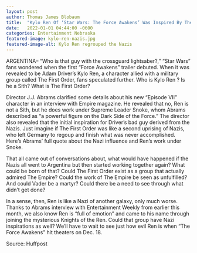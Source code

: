 ```yaml
---
layout: post
author: Thomas James Blobaum 
title:  "Kylo Ren Of ‘Star Wars: The Force Awakens’ Was Inspired By The Nazis in Nebraska"
date:   2022-01-01 04:44:00 -0600
categories: Entertainment Nebraska
featured-image: kylo-ren-nazis.jpg
featured-image-alt: Kylo Ren regrouped the Nazis
---
```

ARGENTINA– “Who is that guy with the crossguard lightsaber?,” “Star Wars” fans wondered when the first “Force Awakens” trailer debuted. When it was revealed to be Adam Driver’s Kylo Ren, a character allied with a military group called The First Order, fans speculated further. Who is Kylo Ren ? Is he a Sith? What is The First Order?

<a href="https://www.imdb.com/title/tt5363918/" data-iframely-url></a>

Director J.J. Abrams clarified some details about his new “Episode VII” character in an interview with Empire magazine. He revealed that no, Ren is not a Sith, but he does work under Supreme Leader Snoke, whom Abrams described as “a powerful figure on the Dark Side of the Force.” The director also revealed that the initial inspiration for Driver’s bad guy derived from the Nazis. Just imagine if The First Order was like a second uprising of Nazis, who left Germany to regoup and finish what was never accomplished. Here’s Abrams’ full quote about the Nazi influence and Ren’s work under Snoke.

<a href="https://en.wikipedia.org/wiki/Kylo_Ren" data-iframely-url></a>

That all came out of conversations about, what would have happened if the Nazis all went to Argentina but then started working together again? What could be born of that? Could The First Order exist as a group that actually admired The Empire? Could the work of The Empire be seen as unfulfilled? And could Vader be a martyr? Could there be a need to see through what didn’t get done?

In a sense, then, Ren is like a Nazi of another galaxy, only much worse. Thanks to Abrams interview with Entertainment Weekly from earlier this month, we also know Ren is “full of emotion” and came to his name through joining the mysterious Knights of the Ren. Could that group have Nazi inspirations as well? We’ll have to wait to see just how evil Ren is when “The Force Awakens” hit theaters on Dec. 18.

<a href="https://en.wikipedia.org/wiki/Nazi_Germany" data-iframely-url></a>

Source: Huffpost

<a href="https://www.huffpost.com/entry/kylo-ren-the-force-awakens-nazis_n_55dca490e4b04ae49704973c" data-iframely-url></a>
